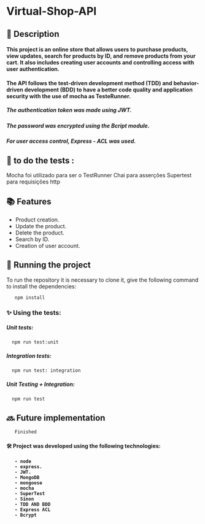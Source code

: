 # Virtual-Shop-API

## :memo: Description
<h4> This project is an online store that allows users to purchase products, view updates, search for products by ID, and remove products from your cart. It also includes creating user accounts and controlling access with user authentication. </h4>

<h4>The API follows the test-driven development method (TDD) and behavior-driven development (BDD) to have a better code quality and application security with the
use of mocha as TesteRunner.</h4>
<h5> The authentication token was made using JWT. </h5>
<h5> The password was encrypted using the Bcript module. <h5>
<h5> For user access control, Express - ACL was used. </h5>


## 📍 to do the tests : 


Mocha foi utilizado para ser o TestRunner
Chai para asserções 
Supertest para requisições http 



## :books: Features
- Product creation.
- Update the product.
- Delete the product.
- Search by ID.
- Creation of user account.


## :rocket: Running the project
To run the repository it is necessary to clone it, give the following command to install the dependencies:

       npm install
 
<h3>✨ Using the tests:</h3>


<h5> Unit tests: </h5>


      npm run test:unit


<h5> Integration tests: </h5>


      npm run test: integration

 
<h5> Unit Testing + Integration: </h5>


      npm run test

 
## :soon: Future implementation
       Finished
 
<h4> 🛠 Project was developed using the following technologies: <h4>

       - node
       - express.
       - JWT.
       - MongoDB
       - mongoose
       - mocha
       - SuperTest
       - Sinon
       - TDD AND BDD
       - Express ACL
       - Bcrypt
